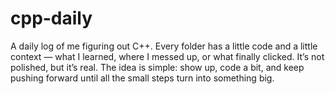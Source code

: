 # cpp-daily
A daily log of me figuring out C++. Every folder has a little code and a little context — what I learned, where I messed up, or what finally clicked. It’s not polished, but it’s real. The idea is simple: show up, code a bit, and keep pushing forward until all the small steps turn into something big.
